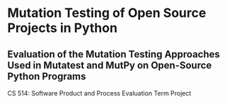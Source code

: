 # Mutation Testing of Open Source Projects in Python
## Evaluation of the Mutation Testing Approaches Used in Mutatest and MutPy on Open-Source Python Programs
CS 514: Software Product and Process Evaluation Term Project
